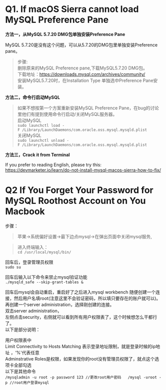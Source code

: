 # Q1. If macOS Sierra cannot load MySQL Preference Pane

**方法一，从MySQL 5.7.20 DMG包单独安装Preference Pane**

MySQL 5.7.20是没有这个问题，可以从5.7.20的DMG包里单独安装Preference pane。  

> 步骤:  
删除原来的MySQL Preference pane,下载MySQL5.7.20 DMG包。  
下载地址：https://downloads.mysql.com/archives/community/  
安装MySQL5.7.20时，在Installation Type 单独选中Preference Pane安装。

**方法二，命令行启动MySQL**  

>如果不想按第一个方案重新安装MySQL Preference Pane，在bug的讨论里他们有提到使用命令行启动/关闭MySQL服务器。  
启动MySQL  
``sudo launchctl load -F /Library/LaunchDaemons/com.oracle.oss.mysql.mysqld.plist``  
关闭MySQL  
``sudo launchctl unload -F /Library/LaunchDaemons/com.oracle.oss.mysql.mysqld.plist``

**方法三，Crack it from Terminal**  

If you prefer to reading English, please try this:  
https://devmarketer.io/learn/do-not-install-mysql-macos-sierra-how-to-fix/  



# Q2 If You Forget Your Password for MySQL Roothost Account on You Macbook  

步骤：  
> 苹果->系统偏好设置->最下边点mysql->在弹出页面中关闭mysql服务,  

> 进入终端输入：  
``cd /usr/local/mysql/bin/``  

回车后，登录管理员权限  
``sudo su``  

回车后输入以下命令来禁止mysql验证功能  
``./mysqld_safe --skip-grant-tables &``  

回车后mysql会自动重启，重启好了之后进入mysql workbench 随便创建一个连接，然后用户名填root(注意这里不会验证密码，所以填只要存在的账户就可以)。  
再创建一个server administration，选择刚创建的连接。  
双击server administration，  
左侧点击security，右侧就可以看到所有用户权限表了，这个时候想怎么干都行了。  
以下是部分说明：  

用户权限表中  
Limit Connectivity to Hosts Matching 表示登录地址限制，就是登录时候的ip地址 ，‘%'代表任意  
Adminstrative Roles是权限，如果发现你的root没有管理员权限了，就点这个选项卡全部勾选  
以下是其他命令  
``/mysqladmin -u root -p password 123 //更改root用户密码  
  /mysql -uroot -p //root用户登录mysql``

